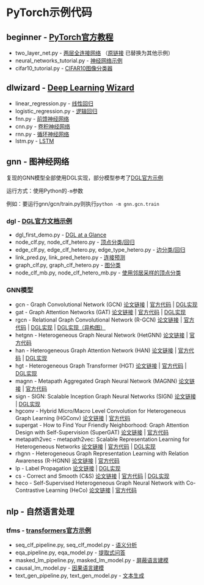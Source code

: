 # PyTorch示例代码

## beginner - [PyTorch官方教程](https://pytorch.org/tutorials/)
* two_layer_net.py - [两层全连接网络](https://github.com/pytorch/tutorials/blob/09460601a9f914511d87c12c4e0b04dc21df3086/beginner_source/pytorch_with_examples.rst)
（[原链接](https://pytorch.org/tutorials/beginner/pytorch_with_examples.html) 已替换为其他示例）
* neural_networks_tutorial.py - [神经网络示例](https://pytorch.org/tutorials/beginner/blitz/neural_networks_tutorial.html)
* cifar10_tutorial.py - [CIFAR10图像分类器](https://pytorch.org/tutorials/beginner/blitz/cifar10_tutorial.html)

## dlwizard - [Deep Learning Wizard](https://www.deeplearningwizard.com/deep_learning/intro/)
* linear_regression.py - [线性回归](https://www.deeplearningwizard.com/deep_learning/practical_pytorch/pytorch_linear_regression/)
* logistic_regression.py - [逻辑回归](https://www.deeplearningwizard.com/deep_learning/practical_pytorch/pytorch_logistic_regression/)
* fnn.py - [前馈神经网络](https://www.deeplearningwizard.com/deep_learning/practical_pytorch/pytorch_feedforward_neuralnetwork/)
* cnn.py - [卷积神经网络](https://www.deeplearningwizard.com/deep_learning/practical_pytorch/pytorch_convolutional_neuralnetwork/)
* rnn.py - [循环神经网络](https://www.deeplearningwizard.com/deep_learning/practical_pytorch/pytorch_recurrent_neuralnetwork/)
* lstm.py - [LSTM](https://www.deeplearningwizard.com/deep_learning/practical_pytorch/pytorch_lstm_neuralnetwork/)

## gnn - 图神经网络
复现的GNN模型全部使用DGL实现，部分模型参考了[DGL官方示例](https://github.com/dmlc/dgl/tree/master/examples)

运行方式：使用Python的`-m`参数

例如：要运行gnn/gcn/train.py则执行`python -m gnn.gcn.train`

### dgl - [DGL官方文档示例](https://docs.dgl.ai/)
* dgl_first_demo.py - [DGL at a Glance](https://docs.dgl.ai/tutorials/basics/1_first.html)
* node_clf.py, node_clf_hetero.py - [顶点分类/回归](https://docs.dgl.ai/guide/training-node.html)
* edge_clf.py, edge_clf_hetero.py, edge_type_hetero.py - [边分类/回归](https://docs.dgl.ai/guide/training-edge.html)
* link_pred.py, link_pred_hetero.py - [连接预测](https://docs.dgl.ai/guide/training-link.html)
* graph_clf.py, graph_clf_hetero.py - [图分类](https://docs.dgl.ai/guide/training-graph.html)
* node_clf_mb.py, node_clf_hetero_mb.py - [使用邻居采样的顶点分类](https://docs.dgl.ai/guide/minibatch-node.html)

### GNN模型
* gcn - Graph Convolutional Network (GCN)
[论文链接](https://arxiv.org/abs/1609.02907)
| [官方代码](https://github.com/tkipf/gcn)
| [DGL实现](https://github.com/dmlc/dgl/blob/master/examples/pytorch/gcn)
* gat - Graph Attention Networks (GAT)
[论文链接](https://arxiv.org/abs/1710.10903)
| [官方代码](https://github.com/PetarV-/GAT)
| [DGL实现](https://github.com/dmlc/dgl/tree/master/examples/pytorch/gat)
* rgcn - Relational Graph Convolutional Network (R-GCN)
[论文链接](https://arxiv.org/abs/1703.06103)
| [官方代码](https://github.com/tkipf/relational-gcn)
| [DGL实现](https://github.com/dmlc/dgl/tree/master/examples/pytorch/rgcn)
| [DGL实现（异构图）](https://github.com/dmlc/dgl/tree/master/examples/pytorch/rgcn-hetero)
* hetgnn - Heterogeneous Graph Neural Network (HetGNN)
[论文链接](https://dl.acm.org/doi/pdf/10.1145/3292500.3330961)
| [官方代码](https://github.com/chuxuzhang/KDD2019_HetGNN)
* han - Heterogeneous Graph Attention Network (HAN)
[论文链接](https://arxiv.org/abs/1903.07293)
| [官方代码](https://github.com/Jhy1993/HAN)
| [DGL实现](https://github.com/dmlc/dgl/tree/master/examples/pytorch/han)
* hgt - Heterogeneous Graph Transformer (HGT)
[论文链接](https://arxiv.org/pdf/2003.01332)
| [官方代码](https://github.com/acbull/pyHGT)
| [DGL实现](https://github.com/dmlc/dgl/tree/master/examples/pytorch/hgt)
* magnn - Metapath Aggregated Graph Neural Network (MAGNN)
[论文链接](https://arxiv.org/pdf/2002.01680)
| [官方代码](https://github.com/cynricfu/MAGNN)
* sign - SIGN: Scalable Inception Graph Neural Networks (SIGN)
[论文链接](https://arxiv.org/pdf/2004.11198)
| [DGL实现](https://github.com/dmlc/dgl/tree/master/examples/pytorch/sign)
* hgconv - Hybrid Micro/Macro Level Convolution for Heterogeneous Graph Learning (HGConv)
[论文链接](https://arxiv.org/pdf/2012.14722)
| [官方代码](https://github.com/yule-BUAA/HGConv)
* supergat - How to Find Your Friendly Neighborhood: Graph Attention Design with Self-Supervision (SuperGAT)
[论文链接](https://openreview.net/pdf?id=Wi5KUNlqWty)
| [官方代码](https://github.com/dongkwan-kim/SuperGAT)
* metapath2vec - metapath2vec: Scalable Representation Learning for Heterogeneous Networks
[论文链接](https://ericdongyx.github.io/papers/KDD17-dong-chawla-swami-metapath2vec.pdf)
| [官方代码](https://ericdongyx.github.io/metapath2vec/m2v.html)
| [DGL实现](https://github.com/dmlc/dgl/tree/master/examples/pytorch/metapath2vec)
* rhgnn - Heterogeneous Graph Representation Learning with Relation Awareness (R-HGNN)
[论文链接](https://arxiv.org/pdf/2105.11122)
| [官方代码](https://github.com/yule-BUAA/R-HGNN/)
* lp - Label Propagation
[论文链接](https://citeseerx.ist.psu.edu/viewdoc/download?doi=10.1.1.14.3864&rep=rep1&type=pdf)
| [DGL实现](https://github.com/dmlc/dgl/tree/master/examples/pytorch/label_propagation)
* cs - Correct and Smooth (C&S)
[论文链接](https://arxiv.org/pdf/2010.13993)
| [官方代码](https://github.com/CUAI/CorrectAndSmooth)
| [DGL实现](https://github.com/dmlc/dgl/tree/master/examples/pytorch/correct_and_smooth)
* heco - Self-Supervised Heterogeneous Graph Neural Network with Co-Contrastive Learning (HeCo)
[论文链接](https://arxiv.org/pdf/2105.09111)
| [官方代码](https://github.com/liun-online/HeCo)

## nlp - 自然语言处理
### tfms - [transformers官方示例](https://huggingface.co/transformers/)
* seq_clf_pipeline.py, seq_clf_model.py - [语义分析](https://huggingface.co/transformers/task_summary.html#sequence-classification)
* eqa_pipeline.py, eqa_model.py - [提取式问答](https://huggingface.co/transformers/task_summary.html#extractive-question-answering)
* masked_lm_pipeline.py, masked_lm_model.py - [屏蔽语言建模](https://huggingface.co/transformers/task_summary.html#masked-language-modeling)
* causal_lm_model.py - [因果语言建模](https://huggingface.co/transformers/task_summary.html#causal-language-modeling)
* text_gen_pipeline.py, text_gen_model.py - [文本生成](https://huggingface.co/transformers/task_summary.html#text-generation)
